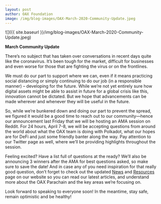 ```yaml
---
layout: post
author: OAX Foundation
image: /img/blog-images/OAX-March-2020-Community-Update.jpeg
---
```


![]({{ site.baseurl }}/img/blog-images/OAX-March-2020-Community-Update.jpeg)

<b>March Community Update</b>

There’s no subject that has taken over conversations in recent days quite like the coronavirus. It’s been tough for the market, difficult for businesses and even worse for those that are fighting the virus or on the frontlines. 

We must do our part to support where we can, even if it means practicing social distancing or simply continuing to do our job (in a responsible manner) – developing for the future. While we’re not yet entirely sure how digital assets might be able to assist in future for a global crisis like this, innovation cannot be dictated. But we hope that advancements can be made wherever and whenever they will be useful in the future.

So, while we’re bunkered down and doing our part to prevent the spread, we figured it would be a good time to reach out to our community—hence our announcement last Friday that we will be hosting an AMA session on Reddit. For 24 hours, April 7-8, we will be accepting questions from around the world about what the OAX team is doing with Polkadot, what our hopes are for DeFi and just some friendly banter along the way. Pay attention to our Twitter page as well, where we’ll be providing highlights throughout the session. 

Feeling excited? Have a list full of questions at the ready? We’ll also be announcing 3 winners after the AMA for best questions asked, so make sure to save the date! And in case any of you need inspiration for that really good question, don’t forget to check out the updated <a href="https://www.oax.org/blog/">News</a> and <a href="https://www.oax.org/resources/">Resources</a> page on our website so you can read our latest articles, and understand more about the OAX Parachain and the key areas we’re focusing on.

Look forward to speaking to everyone soon! In the meantime, stay safe, remain optimistic and be healthy!

